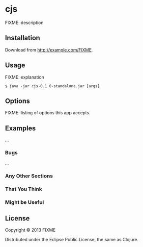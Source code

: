 # cjs

FIXME: description

## Installation

Download from http://example.com/FIXME.

## Usage

FIXME: explanation

    $ java -jar cjs-0.1.0-standalone.jar [args]

## Options

FIXME: listing of options this app accepts.

## Examples

...

### Bugs

...

### Any Other Sections
### That You Think
### Might be Useful

## License

Copyright © 2013 FIXME

Distributed under the Eclipse Public License, the same as Clojure.
